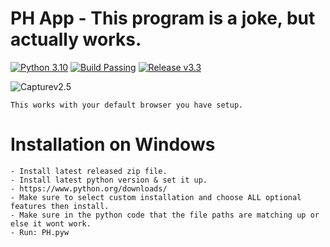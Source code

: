 # PH App - This program is a joke, but actually works.
[![Python 3.10](https://img.shields.io/badge/Python-3.10-green.svg)](https://www.python.org/downloads/)
[![Build Passing](https://img.shields.io/badge/Build-Passing-green.svg)](https://github.com/Anonymoushacker4926/Official-Pornhub-App)
[![Release v3.3](https://img.shields.io/badge/Release-v3.3-blue.svg)](https://github.com/Anonymoushacker4926/Official-Pornhub-App/releases/tag/v3.3)

![Capturev2.5](https://user-images.githubusercontent.com/53458032/112593530-8a377800-8dff-11eb-9778-fe274bbced37.PNG)

```
This works with your default browser you have setup.
```
# Installation on Windows
```
- Install latest released zip file.
- Install latest python version & set it up.
- https://www.python.org/downloads/
- Make sure to select custom installation and choose ALL optional features then install.
- Make sure in the python code that the file paths are matching up or else it wont work.
- Run: PH.pyw
```
